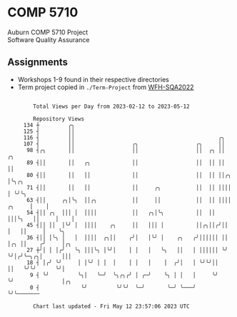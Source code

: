 # COMP 5710
Auburn COMP 5710 Project  
Software Quality Assurance

## Assignments
- Workshops 1-9 found in their respective directories
- Term project copied in `./Term-Project` from [WFH-SQA2022](https://github.com/wumphlett/WFH-SQA2022-AUBURN)

```

        Total Views per Day from 2023-02-12 to 2023-05-12

        Repository Views
     134 ┼         ╭╮
     125 ┤         ││
     116 ┤         ││                                             ╭╮
     107 ┤         ││                  ╭╮                  ╭╮     ││
      98 ┤╭╮       ││                  ││                  ││  ╭╮ ││             ╭╮
      89 ┤││       ││   ╭╮             ││                  ││  ││ ││             ││
      80 ┤││       ││   ││             ││                  ││  ││ ││╭╮           │╰╮╭╮
      71 ┤││       ││   ││             ││     ╭╮           ││  ││ ││││           │ ╰╯╰╮
      63 ┤││     ╭╮│╰╮  ││╭╮           ││     ││           ││  ││ ││││    ╭╮     │    │
      54 ┤││ ╭╮  │││ │  ││││           ││   ╭╮│╰╮          ││  ││ │││╰╮   ││     │    │
      45 ┤││ ││  │╰╯ │  ││││    ╭╮     ││   │││ │          ││╭╮││╭╯││ │   ││     │    ╰╮
      36 ┤││ │╰╮ │   │  ││││  ╭╮││    ╭╯│   │╰╯ │    ╭╮   ╭╯││││││ ││ │╭╮ ││    ╭╯     │╭╮
      27 ┼╯│ │ │╭╯   ╰╮ │││╰╮ │╰╯│    │ │   │   ╰╮   ││   │ ││││││ ╰╯ ╰╯│╭╯╰─╮╭╮│      │││
      18 ┤ │╭╯ ╰╯     │ │╰╯ │ │  │    │ │   │    │  ╭╯│   │ ╰╯╰╯││      ││   ╰╯╰╯      ╰╯│
       9 ┤ ╰╯         ╰╮│   ╰─╯  ╰╮╭╮╭╯ │ ╭─╯    ╰╮ │ │   │     ╰╯      ╰╯               │╭╮
       0 ┤             ╰╯         ╰╯╰╯  ╰─╯       ╰─╯ ╰───╯                              ╰╯╰───────

        Chart last updated - Fri May 12 23:57:06 2023 UTC
        
```
